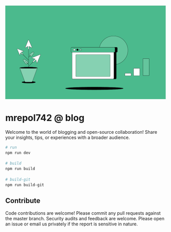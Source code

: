 ![](blog.gif)

# mrepol742 @ blog

Welcome to the world of blogging and open-source collaboration! Share your insights, tips, or experiences with a broader audience.

```bash
# run
npm run dev

# build
npm run build

# build-git
npm run build-git
```

## Contribute
Code contributions are welcome! Please commit any pull requests against the master branch. Security audits and feedback are welcome. Please open an issue or email us privately if the report is sensitive in nature.